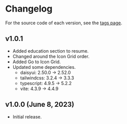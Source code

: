 # Changelog

For the source code of each version, see the [tags page](https://github.com/njshockey/njshockey-resume/tags).

## v1.0.1

- Added education section to resume.
- Changed around the Icon Grid order.
- Added Go to Icon Grid.
- Updated some dependencies.
  - daisyui: 2.50.0 -> 2.52.0
  - tailwindcss: 3.2.4 -> 3.3.3
  - typescript: 4.9.5 -> 5.2.2
  - vite: 4.3.9 -> 4.4.9

## v1.0.0 (June 8, 2023)

- Initial release.
